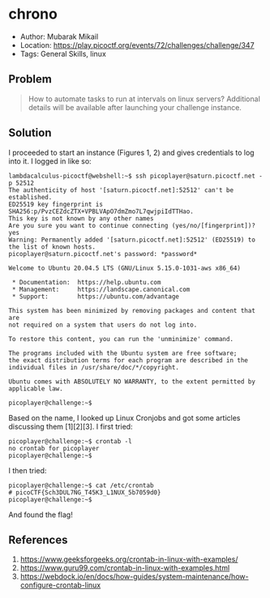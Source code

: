 # chrono

* Author: Mubarak Mikail
* Location: https://play.picoctf.org/events/72/challenges/challenge/347
* Tags: General Skills, linux

## Problem

> How to automate tasks to run at intervals on linux servers? Additional details will be available after launching your challenge instance.

## Solution

I proceeded to start an instance (Figures 1, 2) and gives credentials to log into it. I logged in like so:

```
lambdacalculus-picoctf@webshell:~$ ssh picoplayer@saturn.picoctf.net -p 52512
The authenticity of host '[saturn.picoctf.net]:52512' can't be established.
ED25519 key fingerprint is SHA256:p/PvzCEZdcZTX+VPBLVApO7dmZmo7L7qwjpiIdTTHao.
This key is not known by any other names
Are you sure you want to continue connecting (yes/no/[fingerprint])? yes
Warning: Permanently added '[saturn.picoctf.net]:52512' (ED25519) to the list of known hosts.
picoplayer@saturn.picoctf.net's password: *password*

Welcome to Ubuntu 20.04.5 LTS (GNU/Linux 5.15.0-1031-aws x86_64)

 * Documentation:  https://help.ubuntu.com
 * Management:     https://landscape.canonical.com
 * Support:        https://ubuntu.com/advantage

This system has been minimized by removing packages and content that are
not required on a system that users do not log into.

To restore this content, you can run the 'unminimize' command.

The programs included with the Ubuntu system are free software;
the exact distribution terms for each program are described in the
individual files in /usr/share/doc/*/copyright.

Ubuntu comes with ABSOLUTELY NO WARRANTY, to the extent permitted by
applicable law.

picoplayer@challenge:~$ 

```

Based on the name, I looked up Linux Cronjobs and got some articles discussing them [1][2][3]. I first tried:

```
picoplayer@challenge:~$ crontab -l
no crontab for picoplayer
picoplayer@challenge:~$ 
```

I then tried:

```
picoplayer@challenge:~$ cat /etc/crontab
# picoCTF{Sch3DUL7NG_T45K3_L1NUX_5b7059d0}
picoplayer@challenge:~$ 
```

And found the flag!

## References

1. https://www.geeksforgeeks.org/crontab-in-linux-with-examples/
2. https://www.guru99.com/crontab-in-linux-with-examples.html
3. https://webdock.io/en/docs/how-guides/system-maintenance/how-configure-crontab-linux

